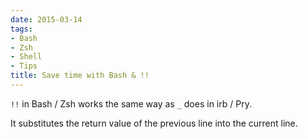 ```yaml
---
date: 2015-03-14
tags:
- Bash
- Zsh
- Shell
- Tips
title: Save time with Bash & !!
---
```


`!!` in Bash / Zsh works the same way as `_` does in irb / Pry.

It substitutes the return value of the previous line into the current line.
